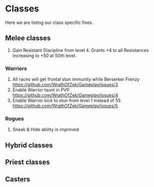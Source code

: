 # Classes

Here we are listing our class specific fixes.

## Melee classes

1. Gain Resistant Discipline from level 4. Grants +4 to all Resistances increasing to +50 at 50th level.

### Warriors

1. All races will get frontal stun immunity while Berserker Frenzy https://github.com/WrathOfZek/Gameplay/issues/3
2. Enable Warrior taunt in PVP https://github.com/WrathOfZek/Gameplay/issues/4
3. Enable Warrior kick to stun from level 1 instead of 55 https://github.com/WrathOfZek/Gameplay/issues/5

### Rogues

1. Sneak & Hide ability is improved


## Hybrid classes

## Priest classes

## Casters
